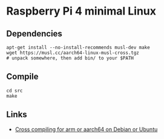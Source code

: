 # Raspberry Pi 4 minimal Linux

## Dependencies

```
apt-get install --no-install-recommends musl-dev make
wget https://musl.cc/aarch64-linux-musl-cross.tgz
# unpack somewhere, then add bin/ to your $PATH
```

## Compile

```
cd src
make
```

## Links

* [Cross compiling for arm or aarch64 on Debian or Ubuntu](https://jensd.be/1126/linux/cross-compiling-for-arm-or-aarch64-on-debian-or-ubuntu)
